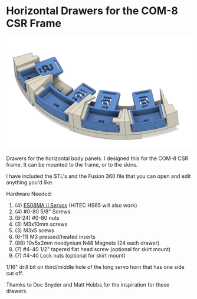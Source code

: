 # Horizontal Drawers for the COM-8 CSR Frame

![Image](/Images/Home_View.png)

 Drawers for the horizontal body panels.  I designed this for the COM-8 CSR frame.  It can be mounted to the frame, or to the skins.  

 I have included the STL's and the Fusion 360 file that you can open and edit anything you'd like.  

 Hardware Needed:
 1. (4) [ES08MA II Servos](https://www.amazon.com/dp/B07RRWYXL9?psc=1&ref=ppx_yo2ov_dt_b_product_details)  (HITEC HS65 will also work)
 2. (4) #0-80 5/8" Screws
 3. (8-24) #0-80 nuts
 4. (3) M3x10mm screws
 5. (3) M3x5 scews
 6. (6-11) M3 pressed/heated inserts
 7. (88) 10x5x2mm neodynium N48 Magnets (24 each drawer)
 8. (7) #4-40 1/2" tapered flat head screw (optional for skirt mount)
 9. (7) #4-40 Lock nuts (optional for skirt mount)
 

 1/16" drill bit on third/middle hole of the long servo horn that has one side cut off.  



Thamks to Doc Snyder and Matt Hobbs for the inspiration for these drawers.
